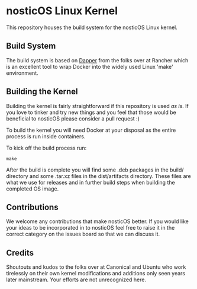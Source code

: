 # nosticOS Linux Kernel

This repository houses the build system for the nosticOS Linux kernel.  

## Build System

The build system is based on [Dapper](https://github.com/rancher/dapper) from the folks over at Rancher which is an excellent tool to wrap Docker into the widely used Linux 'make' environment. 

## Building the Kernel

Building the kernel is fairly straightforward if this repository is used *as is*.  If you love to tinker and try new things and you feel that those would be beneficial to nosticOS please consider a pull request :)

To build the kernel you will need Docker at your disposal as the entire process is run inside containers.

To kick off the build process run:

```shell
make
```

After the build is complete you will find some .deb packages in the build/ directory and some .tar.xz files in the dist/artifacts directory.  These files are what we use for releases and in further build steps when building the completed OS image.

## Contributions

We welcome any contributions that make nosticOS better.  If you would like your ideas to be incorporated in to nosticOS feel free to raise it in the correct category on the issues board so that we can discuss it.

## Credits

Shoutouts and kudos to the folks over at Canonical and Ubuntu who work tirelessly on their own kernel modifications and additions only seen years later mainstream.  Your efforts are not unrecognized here.



